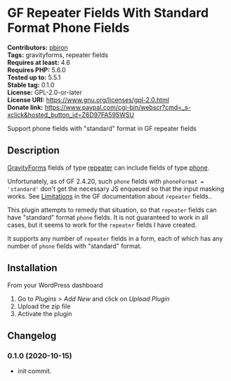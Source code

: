 # GF Repeater Fields With Standard Format Phone Fields #

**Contributors:** [pbiron](https://profiles.wordpress.org/pbiron)  
**Tags:** gravityforms, repeater fields  
**Requires at least:** 4.6  
**Requires PHP:** 5.6.0  
**Tested up to:** 5.5.1  
**Stable tag:** 0.1.0  
**License:** GPL-2.0-or-later  
**License URI:** https://www.gnu.org/licenses/gpl-2.0.html  
**Donate link:** https://www.paypal.com/cgi-bin/webscr?cmd=_s-xclick&hosted_button_id=Z6D97FA595WSU  

Support phone fields with "standard" format in GF repeater fields

## Description ##

[GravityForms](https://gravityforms.com) fields of type [repeater](https://docs.gravityforms.com/repeater-fields/) can
include fields of type [phone](https://docs.gravityforms.com/field-object/#phone).

Unfortunately, as of GF 2.4.20, such `phone` fields with `phoneFormat = 'standard'` don't
get the necessary JS enqueued so that the input masking works.  See [Limitations](https://docs.gravityforms.com/repeater-fields/#limitations)
in the GF documentation about `repeater` fields..

This plugin attempts to remedy that situation, so that `repeater` fields can have
"standard" format `phone` fields.  It is not guaranteed to work in all cases, but it
seems to work for the `repeater` fields I have created.

It supports any number of `repeater` fields in a form, each of which has any number of
`phone` fields with "standard" format.

## Installation ##

From your WordPress dashboard

1. Go to _Plugins > Add New_ and click on _Upload Plugin_
2. Upload the zip file
3. Activate the plugin

## Changelog ##

### 0.1.0 (2020-10-15) ###

* init commit.
